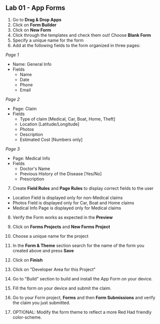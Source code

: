 ## Lab 01 - App Forms

1. Go to **Drag & Drop Apps**
2. Click on **Form Builder**
3. Click on **New Form**
4. Click through the templates and check them out! Choose **Blank Form**
5. Specify a unique name for the form
6. Add at the following fields to the form organized in three pages:

  *Page 1*
  * Name: General Info
  * Fields
    * Name
    * Date
    * Phone
    * Email

  *Page 2*
  * Page: Claim
  * Fields
    * Type of claim [Medical, Car, Boat, Home, Theft]
    * Location [Latitude/Longitude]
    * Photos
    * Description
    * Estimated Cost [Numbers only]

  *Page 3*
  * Page: Medical Info
  * Fields
    * Doctor's Name
    * Previous History of the Disease [Yes/No]
    * Prescription

7. Create **Field Rules** and **Page Rules** to display correct fields to the user

  * Location Field is displayed only for non-Medical claims
  * Photos Field is displayed only for Car, Boat and Home claims
  * Medical Info Page is displayed only for Medical claims

8. Verify the Form works as expected in the **Preview**

9. Click on **Forms Projects** and **New Forms Project**

10. Choose a unique name for the project

11. In the **Form & Theme** section search for the name of the form you created above and press **Save**

12. Click on **Finish**

13. Click on "Developer Area for this Project"

14. Go to "Build" section to build and install the App Form on your device.

15. Fill the form on your device and submit the claim.

16. Go to your Form project, **Forms** and then **Form Submissions** and verify the claim you just submitted.

15. OPTIONAL: Modify the form theme to reflect a more Red Had friendly color-scheme.
